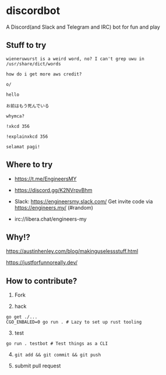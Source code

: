 # discordbot
A Discord(and Slack and Telegram and IRC) bot for fun and play

## Stuff to try

`wieneruwurst is a weird word, no? I can't grep uwu in /usr/share/dict/words`

`how do i get more aws credit?`

`o/`

`hello`

`お前はもう死んでいる`

`whymca?`

`!xkcd 356`

`!explainxkcd 356`

`selamat pagi!`

## Where to try

* https://t.me/EngineersMY

* https://discord.gg/K2NVrpvBhm

* Slack: https://engineersmy.slack.com/ Get invite code via https://engineers.my/ (#random)

* irc://libera.chat/engineers-my

## Why!?

https://austinhenley.com/blog/makinguselessstuff.html

https://justforfunnoreally.dev/

## How to contribute?

1. Fork

2. hack

```
go get ./...
CGO_ENBALED=0 go run . # Lazy to set up rust tooling
```

3. test

```
go run . testbot # Test things as a CLI
```

4. `git add && git commit && git push`

5. submit pull request
